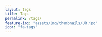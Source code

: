 ```yaml
---
layout: tags
title: Tags
permalink: /tags/
feature-img: "assets/img/thumbnails/UR.jpg"
icon: "fa-tags"
---
```


